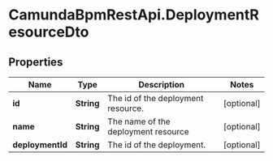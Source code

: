 # CamundaBpmRestApi.DeploymentResourceDto

## Properties

Name | Type | Description | Notes
------------ | ------------- | ------------- | -------------
**id** | **String** | The id of the deployment resource. | [optional] 
**name** | **String** | The name of the deployment resource | [optional] 
**deploymentId** | **String** | The id of the deployment. | [optional] 


